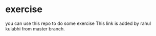 # exercise
you can use this repo to do some exercise
This link is added by rahul kulabhi from master branch.
